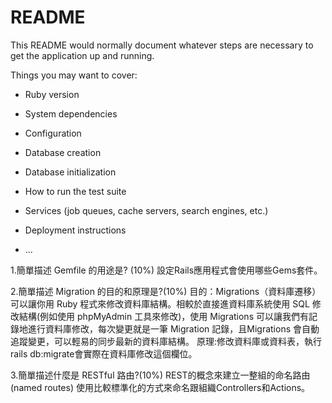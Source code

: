 # README

This README would normally document whatever steps are necessary to get the
application up and running.

Things you may want to cover:

* Ruby version

* System dependencies

* Configuration

* Database creation

* Database initialization

* How to run the test suite

* Services (job queues, cache servers, search engines, etc.)

* Deployment instructions

* ...

1.簡單描述 Gemfile 的用途是? (10%)
設定Rails應用程式會使用哪些Gems套件。

2.簡單描述 Migration 的目的和原理是?(10%)
目的：Migrations（資料庫遷移）可以讓你用 Ruby 程式來修改資料庫結構。相較於直接進資料庫系統使用 SQL 修改結構(例如使用 phpMyAdmin 工具來修改)，使用 Migrations 可以讓我們有記錄地進行資料庫修改，每次變更就是一筆 Migration 記錄，且Migrations 會自動追蹤變更，可以輕易的同步最新的資料庫結構。
原理:修改資料庫或資料表，執行rails db:migrate會實際在資料庫修改這個欄位。

3.簡單描述什麼是 RESTful 路由?(10%)
REST的概念來建立一整組的命名路由(named routes)
使用比較標準化的方式來命名跟組織Controllers和Actions。
